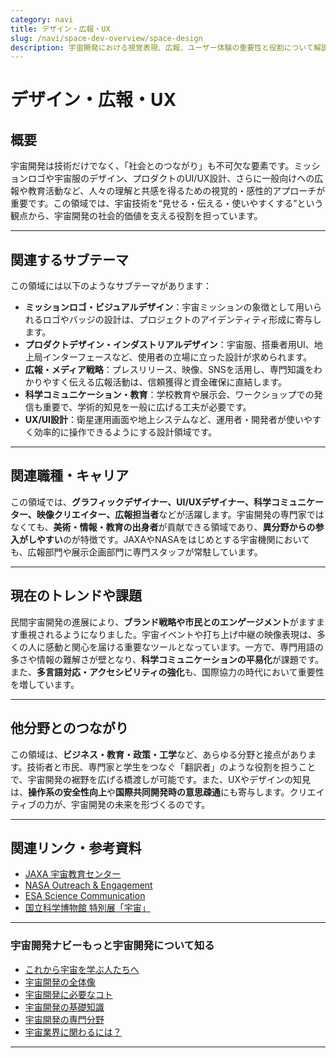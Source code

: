 ```yaml
---
category: navi
title: デザイン・広報・UX
slug: /navi/space-dev-overview/space-design
description: 宇宙開発における視覚表現、広報、ユーザー体験の重要性と役割について解説。
---
```


# デザイン・広報・UX  

## 概要  

宇宙開発は技術だけでなく、「社会とのつながり」も不可欠な要素です。ミッションロゴや宇宙服のデザイン、プロダクトのUI/UX設計、さらに一般向けへの広報や教育活動など、人々の理解と共感を得るための視覚的・感性的アプローチが重要です。この領域では、宇宙技術を“見せる・伝える・使いやすくする”という観点から、宇宙開発の社会的価値を支える役割を担っています。

---

## 関連するサブテーマ  

この領域には以下のようなサブテーマがあります：

- **ミッションロゴ・ビジュアルデザイン**：宇宙ミッションの象徴として用いられるロゴやバッジの設計は、プロジェクトのアイデンティティ形成に寄与します。
- **プロダクトデザイン・インダストリアルデザイン**：宇宙服、搭乗者用UI、地上局インターフェースなど、使用者の立場に立った設計が求められます。
- **広報・メディア戦略**：プレスリリース、映像、SNSを活用し、専門知識をわかりやすく伝える広報活動は、信頼獲得と資金確保に直結します。
- **科学コミュニケーション・教育**：学校教育や展示会、ワークショップでの発信も重要で、学術的知見を一般に広げる工夫が必要です。
- **UX/UI設計**：衛星運用画面や地上システムなど、運用者・開発者が使いやすく効率的に操作できるようにする設計領域です。

---

## 関連職種・キャリア  

この領域では、**グラフィックデザイナー、UI/UXデザイナー、科学コミュニケーター、映像クリエイター、広報担当者**などが活躍します。宇宙開発の専門家ではなくても、**美術・情報・教育の出身者**が貢献できる領域であり、**異分野からの参入がしやすい**のが特徴です。JAXAやNASAをはじめとする宇宙機関においても、広報部門や展示企画部門に専門スタッフが常駐しています。

---

## 現在のトレンドや課題  

民間宇宙開発の進展により、**ブランド戦略や市民とのエンゲージメント**がますます重視されるようになりました。宇宙イベントや打ち上げ中継の映像表現は、多くの人に感動と関心を届ける重要なツールとなっています。一方で、専門用語の多さや情報の難解さが壁となり、**科学コミュニケーションの平易化**が課題です。また、**多言語対応・アクセシビリティの強化**も、国際協力の時代において重要性を増しています。

---

## 他分野とのつながり  

この領域は、**ビジネス・教育・政策・工学**など、あらゆる分野と接点があります。技術者と市民、専門家と学生をつなぐ「翻訳者」のような役割を担うことで、宇宙開発の裾野を広げる橋渡しが可能です。また、UXやデザインの知見は、**操作系の安全性向上**や**国際共同開発時の意思疎通**にも寄与します。クリエイティブの力が、宇宙開発の未来を形づくるのです。

---

## 関連リンク・参考資料  

- [JAXA 宇宙教育センター](https://edu.jaxa.jp/)
- [NASA Outreach & Engagement](https://www.nasa.gov/learning-resources/)
- [ESA Science Communication](https://www.esa.int/About_Us/Corporate_news/ESA_Communication_Policy)
- [国立科学博物館 特別展「宇宙」](https://www.kahaku.go.jp/)

---

### 宇宙開発ナビーもっと宇宙開発について知る
- [これから宇宙を学ぶ人たちへ](/docs/navi/intro-to-space-dev/)
- [宇宙開発の全体像](/docs/navi/space-dev-overview/)
- [宇宙開発に必要なコト](/docs/navi/what-is-needed/)
- [宇宙開発の基礎知識](/docs/navi/basic-knowledge/)
- [宇宙開発の専門分野](/docs/navi/region-of-expertise/)
- [宇宙業界に関わるには？](/docs/navi/how-to-commit/)

---
